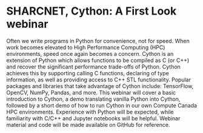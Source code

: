 # SHARCNET, Cython: A First Look webinar

Often we write programs in Python for convenience, not for speed. When work becomes elevated to High Performance Computing (HPC) environments, speed once again becomes a concern. Cython is an extension of Python which allows functions to be compiled as C (or C++) and recover the significant performance trade-offs of Python. Cython achieves this by supporting calling C functions, declaring of type information, as well as providing access to C++ STL functionality. Popular packages and libraries that take advantage of Cython include: TensorFlow, OpenCV, NumPy, Pandas, and more. This webinar will cover a basic introduction to Cython, a demo translating vanilla Python into Cython, followed by a short demo of how to run Cython in our own Compute Canada HPC environments. Experience with Python will be expected, while familiarity with C/C++ and Jupyter notebooks will be helpful. Webinar material and code will be made available on GitHub for reference.
